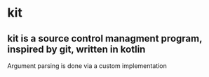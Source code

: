 # kit

## kit is a source control managment program, inspired by git, written in kotlin

Argument parsing is done via a custom implementation

